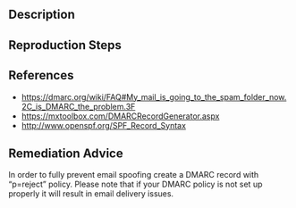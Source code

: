 ## Description


## Reproduction Steps


## References

- https://dmarc.org/wiki/FAQ#My_mail_is_going_to_the_spam_folder_now.2C_is_DMARC_the_problem.3F
- https://mxtoolbox.com/DMARCRecordGenerator.aspx
- http://www.openspf.org/SPF_Record_Syntax


## Remediation Advice

In order to fully prevent email spoofing create a DMARC record with “p=reject” policy. Please note that if your DMARC policy is not set up properly it will result in email delivery issues.
